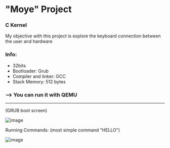 # "Moye" Project

### C Kernel

My objective with this project is explore the keyboard connection between the user and hardware

### Info:

- 32bits
- Bootloader: Grub
- Compiler and linker: GCC
- Stack Memory: 512 bytes

### --> You can run it with QEMU

---

(GRUB boot screen)

![image](https://github.com/SerjeiMikailov/moye/assets/75023574/41c23315-53c1-4780-8f5b-8d8dbda068d6)

Running Commands: (most simple command "HELLO")

![image](https://github.com/SerjeiMikailov/moye/assets/75023574/6dfff41f-8d42-4464-8782-3d8a2420382d)



